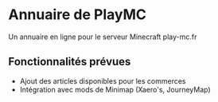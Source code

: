 # Annuaire de PlayMC
Un annuaire en ligne pour le serveur Minecraft play-mc.fr

## Fonctionnalités prévues
- Ajout des articles disponibles pour les commerces
- Intégration avec mods de Minimap (Xaero's, JourneyMap)